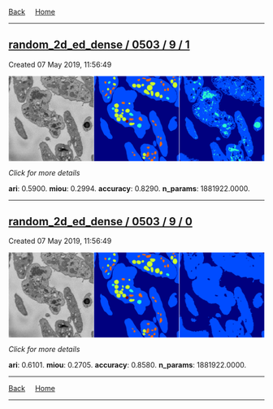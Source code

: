 
[Back](..)&nbsp;&nbsp;&nbsp;&nbsp;&nbsp;[Home](https://leapmanlab.github.io/snapshots)

---

<div class="summary"><a href="1"><h2>random_2d_ed_dense / 0503 / 9 / 1</h2></a><p>Created 07 May 2019, 11:56:49
</p><a href="1"><img src="1/media/summary.png" align="center"></a><p>
<i>Click for more details</i>
</p></div>

**ari**: 0.5900. **miou**: 0.2994. **accuracy**: 0.8290. **n_params**: 1881922.0000. 

---

<div class="summary"><a href="0"><h2>random_2d_ed_dense / 0503 / 9 / 0</h2></a><p>Created 07 May 2019, 11:56:49
</p><a href="0"><img src="0/media/summary.png" align="center"></a><p>
<i>Click for more details</i>
</p></div>

**ari**: 0.6101. **miou**: 0.2705. **accuracy**: 0.8580. **n_params**: 1881922.0000. 

---

[Back](..)&nbsp;&nbsp;&nbsp;&nbsp;&nbsp;[Home](https://leapmanlab.github.io/snapshots)

---